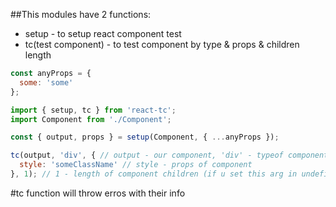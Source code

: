 ##This modules have 2 functions:
- setup - to setup react component test
- tc(test component) - to test component by type & props & children length

```js
const anyProps = {
  some: 'some'
};

import { setup, tc } from 'react-tc';
import Component from './Component';

const { output, props } = setup(Component, { ...anyProps });

tc(output, 'div', { // output - our component, 'div' - typeof component
  style: 'someClassName' // style - props of component
}, 1); // 1 - length of component children (if u set this arg in undefined - by default children expect - 0
```

#tc function will throw erros with their info
